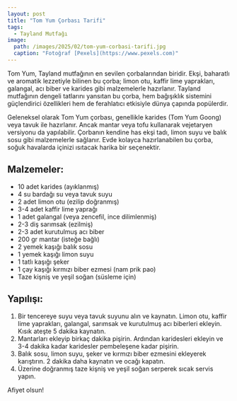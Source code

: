 ```yaml
---
layout: post
title: "Tom Yum Çorbası Tarifi"
tags:
  - Tayland Mutfağı
image: 
  path: /images/2025/02/tom-yum-corbasi-tarifi.jpg
  caption: "Fotoğraf [Pexels](https://www.pexels.com)"
---
```


Tom Yum, Tayland mutfağının en sevilen çorbalarından biridir. Ekşi, baharatlı ve aromatik lezzetiyle bilinen bu çorba; limon otu, kaffir lime yaprakları, galangal, acı biber ve karides gibi malzemelerle hazırlanır. Tayland mutfağının dengeli tatlarını yansıtan bu çorba, hem bağışıklık sistemini güçlendirici özellikleri hem de ferahlatıcı etkisiyle dünya çapında popülerdir.

Geleneksel olarak Tom Yum çorbası, genellikle karides (Tom Yum Goong) veya tavuk ile hazırlanır. Ancak mantar veya tofu kullanarak vejetaryen versiyonu da yapılabilir. Çorbanın kendine has ekşi tadı, limon suyu ve balık sosu gibi malzemelerle sağlanır. Evde kolayca hazırlanabilen bu çorba, soğuk havalarda içinizi ısıtacak harika bir seçenektir.

## Malzemeler:

- 10 adet karides (ayıklanmış)
- 4 su bardağı su veya tavuk suyu
- 2 adet limon otu (ezilip doğranmış)
- 3-4 adet kaffir lime yaprağı
- 1 adet galangal (veya zencefil, ince dilimlenmiş)
- 2-3 diş sarımsak (ezilmiş)
- 2-3 adet kurutulmuş acı biber
- 200 gr mantar (isteğe bağlı)
- 2 yemek kaşığı balık sosu
- 1 yemek kaşığı limon suyu
- 1 tatlı kaşığı şeker
- 1 çay kaşığı kırmızı biber ezmesi (nam prik pao)
- Taze kişniş ve yeşil soğan (süsleme için)

## Yapılışı:

1. Bir tencereye suyu veya tavuk suyunu alın ve kaynatın. Limon otu, kaffir lime yaprakları, galangal, sarımsak ve kurutulmuş acı biberleri ekleyin. Kısık ateşte 5 dakika kaynatın.
2. Mantarları ekleyip birkaç dakika pişirin. Ardından karidesleri ekleyin ve 3-4 dakika kadar karidesler pembeleşene kadar pişirin.
3. Balık sosu, limon suyu, şeker ve kırmızı biber ezmesini ekleyerek karıştırın. 2 dakika daha kaynatın ve ocağı kapatın.
4. Üzerine doğranmış taze kişniş ve yeşil soğan serperek sıcak servis yapın.

Afiyet olsun!